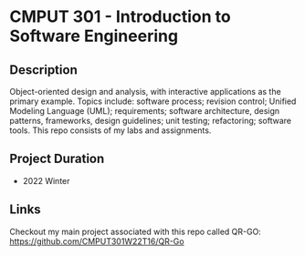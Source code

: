 # CMPUT 301 - Introduction to Software Engineering 

## Description
Object-oriented design and analysis, with interactive applications as the primary example. Topics include: software process; revision control; Unified Modeling Language (UML); requirements; software architecture, design patterns, frameworks, design guidelines; unit testing; refactoring; software tools. 
This repo consists of my labs and assignments.

## Project Duration
- 2022 Winter

## Links

Checkout my main project associated with this repo called QR-GO: https://github.com/CMPUT301W22T16/QR-Go
